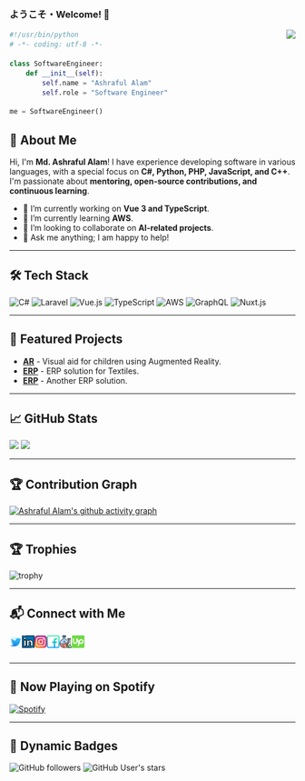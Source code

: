 ### ようこそ・Welcome! 👋

<img align="right" src="https://visitor-badge.laobi.icu/badge?page_id=alam-ashraful.alam-ashraful">

```python
#!/usr/bin/python
# -*- coding: utf-8 -*-

class SoftwareEngineer:
    def __init__(self):
        self.name = "Ashraful Alam"
        self.role = "Software Engineer"

me = SoftwareEngineer()
```

## 📌 About Me
Hi, I'm **Md. Ashraful Alam**! I have experience developing software in various languages, with a special focus on **C#, Python, PHP, JavaScript, and C++**. I'm passionate about **mentoring, open-source contributions, and continuous learning**.

- 🔭 I’m currently working on **Vue 3 and TypeScript**.
- 🌱 I’m currently learning **AWS**.
- 👯 I’m looking to collaborate on **AI-related projects**.
- 💬 Ask me anything; I am happy to help!

---

## 🛠 Tech Stack

![C#](https://img.shields.io/badge/C%23-239120?style=flat&logo=c-sharp&logoColor=white)
![Laravel](https://img.shields.io/badge/Laravel-3776AB?style=flat&logo=laravel&logoColor=white)
![Vue.js](https://img.shields.io/badge/Vue.js-4FC08D?style=flat&logo=vue.js&logoColor=white)
![TypeScript](https://img.shields.io/badge/TypeScript-007ACC?style=flat&logo=typescript&logoColor=white)
![AWS](https://img.shields.io/badge/AWS-232F3E?style=flat&logo=amazonaws&logoColor=white)
![GraphQL](https://img.shields.io/badge/GraphQL-E10098?style=flat&logo=graphql&logoColor=white)
![Nuxt.js](https://img.shields.io/badge/Nuxt.js-00C58E?style=flat&logo=nuxt.js&logoColor=white)

---

## 🚀 Featured Projects
- [**AR**](https://github.com/alam-ashraful/ar.visual-aid-for-children) - Visual aid for children using Augmented Reality.
- [**ERP**](https://github.com/alam-ashraful/erp.pioneerdenim) - ERP solution for Textiles.
- [**ERP**](https://github.com/alam-ashraful/sbs.badshatex) - Another ERP solution.

---

## 📈 GitHub Stats
<p align="left">
<!--   <img width=auto src="https://github-readme-streak-stats.herokuapp.com/?user=alam-ashraful&theme=vue&border=61dafb&hide_border=true" alt="Ashraful Alam" /> -->
  <img width=auto src="https://github-readme-stats.vercel.app/api?username=alam-ashraful&show_icons=true&theme=vue&border_color=61dafb&hide_border=true" />
  <img width=auto src="https://github-readme-stats.vercel.app/api/top-langs/?username=alam-ashraful&theme=vue&layout=compact&border_color=61dafb&hide_border=true" />
</p>

---

## 🏆 Contribution Graph
[![Ashraful Alam's github activity graph](https://github-readme-activity-graph.vercel.app/graph?username=alam-ashraful&theme=vue)](https://github.com/alam-ashraful/github-readme-activity-graph)

---

## 🏆 Trophies
![trophy](https://github-profile-trophy.vercel.app/?username=alam-ashraful&theme=nord&column=7)

---

## 📬 Connect with Me
<p align="left">
<a href="https://twitter.com/karl_ashraful">
  <img align="left" alt="Ashraful Alam | Twitter" width="22px" src="https://github.com/alam-ashraful/alam-ashraful/blob/main/images/twitter.svg" />
</a>
<a href="https://www.linkedin.com/in/alam-ashraful/">
  <img align="left" alt="Ashraful Alam | LinkedIn" width="22px" src="https://github.com/alam-ashraful/alam-ashraful/blob/main/images/linkedin.svg" />
</a>
<a href="https://www.instagram.com/karl.ashraful/">
  <img align="left" alt="Ashraful Alam | Instagram" width="22px" src="https://github.com/alam-ashraful/alam-ashraful/blob/main/images/instagram.svg" />
</a>
<a href="https://facebook.com/ashraful.senpai">
  <img align="left" alt="Ashraful Alam | Facebook" width="22px" src="https://github.com/alam-ashraful/alam-ashraful/blob/main/images/facebook.svg" />
</a>
<a href="https://www.wantedly.com/id/ashraful">
  <img align="left" alt="Ashraful Alam | Wantedly" width="22px" src="https://github.com/alam-ashraful/alam-ashraful/blob/main/images/flask.svg" />
</a>
<a href="https://www.upwork.com/freelancers/~01ee0000a01a7c305f">
  <img align="left" alt="Ashraful Alam | Up Work" width="22px" src="https://github.com/alam-ashraful/alam-ashraful/blob/main/images/upwork.svg" />
</a>
<br />
<br />
</p>

---

## 🎵 Now Playing on Spotify
[![Spotify](https://novatorem.vercel.app/api/spotify)](https://open.spotify.com/user/317bmagu5fwejyw5cl6gjv6yyf74)

---

## 📅 Dynamic Badges
![GitHub followers](https://img.shields.io/github/followers/alam-ashraful?style=social)
![GitHub User's stars](https://img.shields.io/github/stars/alam-ashraful?style=social)
